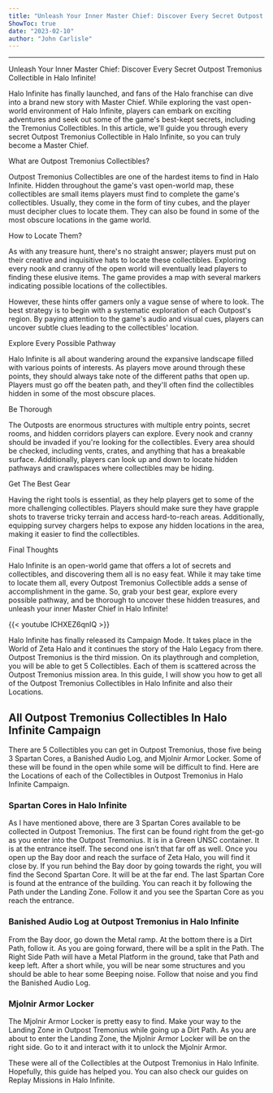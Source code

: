 ```yaml
---
title: "Unleash Your Inner Master Chief: Discover Every Secret Outpost Tremonius Collectible in Halo Infinite!"
ShowToc: true 
date: "2023-02-10"
author: "John Carlisle"
---
```

*****
Unleash Your Inner Master Chief: Discover Every Secret Outpost Tremonius Collectible in Halo Infinite!


Halo Infinite has finally launched, and fans of the Halo franchise can dive into a brand new story with Master Chief. While exploring the vast open-world environment of Halo Infinite, players can embark on exciting adventures and seek out some of the game's best-kept secrets, including the Tremonius Collectibles. In this article, we'll guide you through every secret Outpost Tremonius Collectible in Halo Infinite, so you can truly become a Master Chief.

What are Outpost Tremonius Collectibles?

Outpost Tremonius Collectibles are one of the hardest items to find in Halo Infinite. Hidden throughout the game's vast open-world map, these collectibles are small items players must find to complete the game's collectibles. Usually, they come in the form of tiny cubes, and the player must decipher clues to locate them. They can also be found in some of the most obscure locations in the game world.

How to Locate Them?

As with any treasure hunt, there's no straight answer; players must put on their creative and inquisitive hats to locate these collectibles. Exploring every nook and cranny of the open world will eventually lead players to finding these elusive items. The game provides a map with several markers indicating possible locations of the collectibles.

However, these hints offer gamers only a vague sense of where to look. The best strategy is to begin with a systematic exploration of each Outpost's region. By paying attention to the game's audio and visual cues, players can uncover subtle clues leading to the collectibles' location.

Explore Every Possible Pathway

Halo Infinite is all about wandering around the expansive landscape filled with various points of interests. As players move around through these points, they should always take note of the different paths that open up. Players must go off the beaten path, and they'll often find the collectibles hidden in some of the most obscure places.

Be Thorough

The Outposts are enormous structures with multiple entry points, secret rooms, and hidden corridors players can explore. Every nook and cranny should be invaded if you're looking for the collectibles. Every area should be checked, including vents, crates, and anything that has a breakable surface. Additionally, players can look up and down to locate hidden pathways and crawlspaces where collectibles may be hiding.

Get The Best Gear

Having the right tools is essential, as they help players get to some of the more challenging collectibles. Players should make sure they have grapple shots to traverse tricky terrain and access hard-to-reach areas. Additionally, equipping survey chargers helps to expose any hidden locations in the area, making it easier to find the collectibles.

Final Thoughts

Halo Infinite is an open-world game that offers a lot of secrets and collectibles, and discovering them all is no easy feat. While it may take time to locate them all, every Outpost Tremonius Collectible adds a sense of accomplishment in the game. So, grab your best gear, explore every possible pathway, and be thorough to uncover these hidden treasures, and unleash your inner Master Chief in Halo Infinite!

{{< youtube lCHXEZ6qnIQ >}} 



Halo Infinite has finally released its Campaign Mode. It takes place in the World of Zeta Halo and it continues the story of the Halo Legacy from there. Outpost Tremonius is the third mission. On its playthrough and completion, you will be able to get 5 Collectibles. Each of them is scattered across the Outpost Tremonius mission area. In this guide, I will show you how to get all of the Outpost Tremonius Collectibles in Halo Infinite and also their Locations.
 
## All Outpost Tremonius Collectibles In Halo Infinite Campaign
 

 
There are 5 Collectibles you can get in Outpost Tremonius, those five being 3 Spartan Cores, a Banished Audio Log, and Mjolnir Armor Locker. Some of these will be found in the open while some will be difficult to find. Here are the Locations of each of the Collectibles in Outpost Tremonius in Halo Infinite Campaign.
 
### Spartan Cores in Halo Infinite
 
As I have mentioned above, there are 3 Spartan Cores available to be collected in Outpost Tremonius. The first can be found right from the get-go as you enter into the Outpost Tremonius. It is in a Green UNSC container. It is at the entrance itself. The second one isn’t that far off as well. Once you open up the Bay door and reach the surface of Zeta Halo, you will find it close by. If you run behind the Bay door by going towards the right, you will find the Second Spartan Core. It will be at the far end. The last Spartan Core is found at the entrance of the building. You can reach it by following the Path under the Landing Zone. Follow it and you see the Spartan Core as you reach the entrance.
 
### Banished Audio Log at Outpost Tremonius in Halo Infinite
 
From the Bay door, go down the Metal ramp. At the bottom there is a Dirt Path, follow it. As you are going forward, there will be a split in the Path. The Right Side Path will have a Metal Platform in the ground, take that Path and keep left. After a short while, you will be near some structures and you should be able to hear some Beeping noise. Follow that noise and you find the Banished Audio Log.
 
### Mjolnir Armor Locker
 
The Mjolnir Armor Locker is pretty easy to find. Make your way to the Landing Zone in Outpost Tremonius while going up a Dirt Path. As you are about to enter the Landing Zone, the Mjolnir Armor Locker will be on the right side. Go to it and interact with it to unlock the Mjolnir Armor.
 
These were all of the Collectibles at the Outpost Tremonius in Halo Infinite. Hopefully, this guide has helped you. You can also check our guides on Replay Missions in Halo Infinite.




